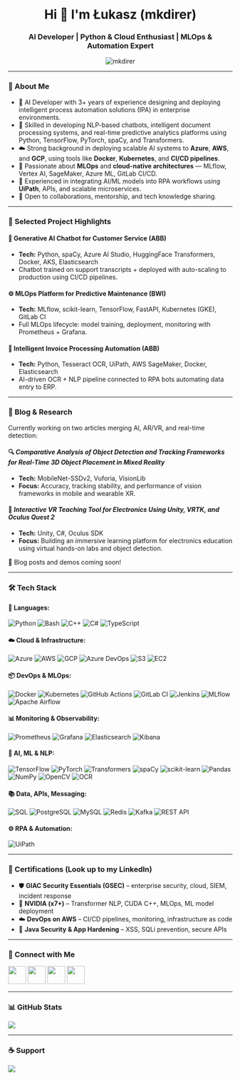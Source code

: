 <h1 align="center">Hi 👋 I'm Łukasz (mkdirer)</h1>
<h3 align="center">AI Developer | Python & Cloud Enthusiast | MLOps & Automation Expert</h3>

<p align="center">
  <img src="https://komarev.com/ghpvc/?username=mkdirer&label=Profile%20views&color=0e75b6&style=flat" alt="mkdirer" />
</p>

---

### 🚀 About Me

- 🔬 AI Developer with 3+ years of experience designing and deploying intelligent process automation solutions (IPA) in enterprise environments.
- 🧠 Skilled in developing NLP-based chatbots, intelligent document processing systems, and real-time predictive analytics platforms using Python, TensorFlow, PyTorch, spaCy, and Transformers.
- ☁️ Strong background in deploying scalable AI systems to **Azure**, **AWS**, and **GCP**, using tools like **Docker**, **Kubernetes**, and **CI/CD pipelines**.
- 🧪 Passionate about **MLOps** and **cloud-native architectures** — MLflow, Vertex AI, SageMaker, Azure ML, GitLab CI/CD.
- 🤖 Experienced in integrating AI/ML models into RPA workflows using **UiPath**, APIs, and scalable microservices.
- 🤝 Open to collaborations, mentorship, and tech knowledge sharing.

---

### 💼 Selected Project Highlights

#### 🧠 Generative AI Chatbot for Customer Service (ABB)
- **Tech:** Python, spaCy, Azure AI Studio, HuggingFace Transformers, Docker, AKS, Elasticsearch
- Chatbot trained on support transcripts + deployed with auto-scaling to production using CI/CD pipelines.

#### ⚙️ MLOps Platform for Predictive Maintenance (BWI)
- **Tech:** MLflow, scikit-learn, TensorFlow, FastAPI, Kubernetes (GKE), GitLab CI
- Full MLOps lifecycle: model training, deployment, monitoring with Prometheus + Grafana.

#### 🧾 Intelligent Invoice Processing Automation (ABB)
- **Tech:** Python, Tesseract OCR, UiPath, AWS SageMaker, Docker, Elasticsearch
- AI-driven OCR + NLP pipeline connected to RPA bots automating data entry to ERP.

---

### 📝 Blog & Research

Currently working on two articles merging AI, AR/VR, and real-time detection:

#### 🔍 *Comparative Analysis of Object Detection and Tracking Frameworks for Real-Time 3D Object Placement in Mixed Reality*
- **Tech:** MobileNet-SSDv2, Vuforia, VisionLib  
- **Focus:** Accuracy, tracking stability, and performance of vision frameworks in mobile and wearable XR.

#### 🧰 *Interactive VR Teaching Tool for Electronics Using Unity, VRTK, and Oculus Quest 2*
- **Tech:** Unity, C#, Oculus SDK  
- **Focus:** Building an immersive learning platform for electronics education using virtual hands-on labs and object detection.

🔗 Blog posts and demos coming soon!

---

### 🛠️ Tech Stack

#### 🔧 Languages:
![Python](https://img.icons8.com/color/48/python.png)
![Bash](https://img.icons8.com/plasticine/48/bash.png)
![C++](https://img.icons8.com/color/48/c-plus-plus-logo.png)
![C#](https://img.icons8.com/color/48/c-sharp-logo.png)
![TypeScript](https://img.icons8.com/color/48/typescript.png)

#### ☁️ Cloud & Infrastructure:
![Azure](https://img.icons8.com/color/48/azure-1.png)
![AWS](https://img.icons8.com/color/48/amazon-web-services.png)
![GCP](https://img.icons8.com/color/48/google-cloud.png)
![Azure DevOps](https://img.icons8.com/clouds/48/azure-api-manager.png) 
![S3](https://img.icons8.com/color/48/amazon-s3.png)
![EC2](https://img.icons8.com/color/48/amazon-ec2.png)

#### 📦 DevOps & MLOps:
![Docker](https://img.icons8.com/color/48/docker.png)
![Kubernetes](https://img.icons8.com/color/48/kubernetes.png)
![GitHub Actions](https://img.icons8.com/color/48/github.png)
![GitLab CI](https://img.icons8.com/color/48/gitlab.png)
![Jenkins](https://img.icons8.com/color/48/jenkins.png)
![MLflow](https://img.icons8.com/color/48/mlflow.png)
![Apache Airflow](https://img.icons8.com/color/48/apache-airflow.png)

#### 📊 Monitoring & Observability:
![Prometheus](https://img.icons8.com/color/48/prometheus.png)
![Grafana](https://img.icons8.com/color/48/grafana.png)
![Elasticsearch](https://img.icons8.com/color/48/elasticsearch.png)
![Kibana](https://img.icons8.com/color/48/kibana.png)

#### 🤖 AI, ML & NLP:
![TensorFlow](https://img.icons8.com/color/48/tensorflow.png)
![PyTorch](https://img.icons8.com/fluency/48/pytorch.png)
![Transformers](https://img.icons8.com/color/48/huggingface.png) 
![spaCy](https://img.icons8.com/color/48/spacy.png)
![scikit-learn](https://img.icons8.com/color/48/scikit-learn-1.png)
![Pandas](https://img.icons8.com/color/48/pandas.png)
![NumPy](https://img.icons8.com/color/48/numpy.png)
![OpenCV](https://img.icons8.com/color/48/opencv.png)
![OCR](https://img.icons8.com/color/48/ocr.png)

#### 📚 Data, APIs, Messaging:
![SQL](https://img.icons8.com/ios-filled/48/sql.png)
![PostgreSQL](https://img.icons8.com/color/48/postgreesql.png)
![MySQL](https://img.icons8.com/color/48/mysql-logo.png)
![Redis](https://img.icons8.com/color/48/redis.png)
![Kafka](https://img.icons8.com/color/48/kafka.png)
![REST API](https://img.icons8.com/ios-filled/48/api-settings.png)

#### ⚙️ RPA & Automation:
![UiPath](https://img.icons8.com/color/48/uipath.png)

---

### 📜 Certifications (Look up to my LinkedIn)

- 🛡️ **GIAC Security Essentials (GSEC)** – enterprise security, cloud, SIEM, incident response  
- 🤖 **NVIDIA (x7+)** – Transformer NLP, CUDA C++, MLOps, ML model deployment  
- ☁️ **DevOps on AWS** – CI/CD pipelines, monitoring, infrastructure as code  
- 🧪 **Java Security & App Hardening** – XSS, SQLi prevention, secure APIs

---

### 🔗 Connect with Me

<p align="left">
  <a href="https://www.linkedin.com/in/lukewa/" target="blank"><img src="https://img.icons8.com/color/48/linkedin.png" width="40" height="40" /></a>
  <a href="https://www.hackerrank.com/wajdalukasz55" target="blank"><img src="https://raw.githubusercontent.com/rahuldkjain/github-profile-readme-generator/master/src/images/icons/Social/hackerrank.svg" width="40" height="40" /></a>
  <a href="https://stackoverflow.com/users/18136457/mkdirer" target="blank"><img src="https://img.icons8.com/ios/48/FA5252/stackoverflow.png" width="40" height="40" /></a>
  <a href="https://www.cloudskillsboost.google/public_profiles/6bc94bdc-34a5-41a3-bb75-d1bac221efcb" target="blank"><img src="https://img.icons8.com/color/48/google-cloud.png" width="40" height="40" /></a>
</p>

---

### 📊 GitHub Stats

<p>
  <img align="center" src="https://github-readme-stats.vercel.app/api?username=mkdirer&show_icons=true&theme=dracula" />
</p>

---

### ☕ Support

<a href="https://buymeacoffee.com/mkdirer"><img src="https://img.buymeacoffee.com/button-api/?text=Buy me a coffee&emoji=☕&slug=mkdirer&button_colour=FFDD00&font_colour=000000&font_family=Cookie&outline_colour=000000&coffee_colour=ffffff"></a>

